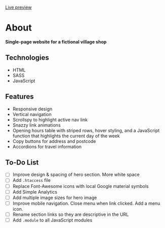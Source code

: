 [Live preview](https://danedwardsdeveloper.github.io/Village-Shop-Website/)

# About

**Single-page website for a fictional village shop**

## Technologies

- HTML
- SASS
- JavaScript

## Features

- Responsive design
- Vertical navigation
- Scrollspy to highlight active nav link
- Snazzy link animations
- Opening hours table with striped rows, hover styling, and a JavaScript function that highlights the current day of the week
- Copy buttons for address and postcode
- Accordions for travel information

## To-Do List

- [ ] Improve design & spacing of hero section. More white space
- [ ] Add `.htaccess` file
- [ ] Replace Font-Awesome icons with local Google material symbols
- [ ] Add Simple Analytics
- [ ] Add multiple image sizes for hero image
- [ ] Improve mobile navigation. Close menu when link clicked. Add a menu icon.
- [ ] Rename section links so they are descriptive in the URL
- [ ] Add `.module` to all JavaScript modules
